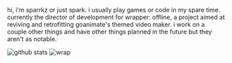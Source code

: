 hi, i'm sparrkz or just spark. i usually play games or code in my spare time. currently the director of development for wrapper: offline, a project aimed at reviving and retrofitting goanimate's themed video maker. i work on a couple other things and have other things planned in the future but they aren't as notable.

![github stats](https://github-readme-stats.vercel.app/api?username=sparrkzz&count_private=true&show_icons=true&theme=nightowl)
![wrap](https://github-readme-stats.vercel.app/api/pin/?username=wrapper-offline&repo=wrapper-offline&theme=nightowl)
